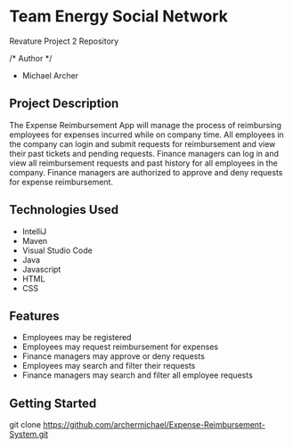 # Team Energy Social Network
Revature Project 2 Repository

/* Author */
*  Michael Archer

## Project Description
The Expense Reimbursement App will manage the process of reimbursing employees for expenses incurred while on company time. All employees in the company can login and submit requests for reimbursement and view their past tickets and pending requests. Finance managers can log in and view all reimbursement requests and past history for all employees in the company. Finance managers are authorized to approve and deny requests for expense reimbursement.

## Technologies Used
* IntelliJ
* Maven
* Visual Studio Code
* Java
* Javascript
* HTML
* CSS

## Features
* Employees may be registered
* Employees may request reimbursement for expenses
* Finance managers may approve or deny requests
* Employees may search and filter their requests
* Finance managers may search and filter all employee requests

## Getting Started
git clone https://github.com/archermichael/Expense-Reimbursement-System.git
